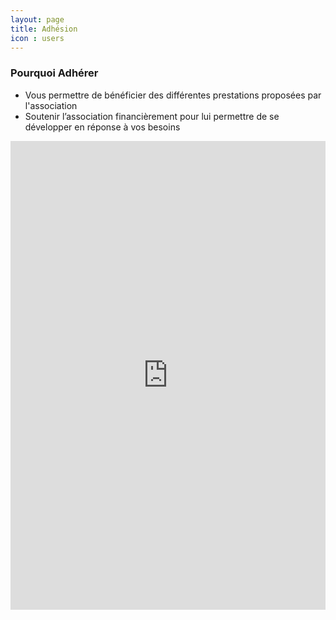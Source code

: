 ```yaml
---
layout: page
title: Adhésion
icon : users
---
```

<h3>Pourquoi Adhérer</h3>
<div class="row">
    <ul>
        <li>Vous permettre de bénéficier des différentes prestations proposées par l'association</li>
        <li>Soutenir l’association financièrement pour lui permettre de se développer en réponse à vos besoins</li>
    </ul>
    <iframe id="haWidget" class="p-3" allowtransparency="true" scrolling="auto" src="https://www.helloasso.com/associations/mater-happy/adhesions/bulletin-d-adhesion/widget" style="width:100%;height:750px;border:none;"></iframe>
</div>
